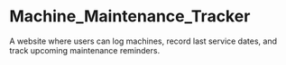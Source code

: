 # Machine_Maintenance_Tracker
A website where users can log machines, record last service dates, and track upcoming maintenance reminders.
